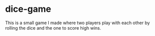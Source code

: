 # dice-game
This is a small game I made where two players play with each other by rolling the dice and the one to score high wins.
